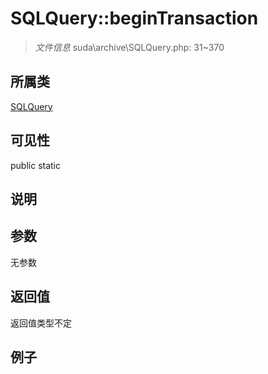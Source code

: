 # SQLQuery::beginTransaction



> *文件信息* suda\archive\SQLQuery.php: 31~370

## 所属类 

[SQLQuery](../SQLQuery.md)

## 可见性

 public static

## 说明




## 参数


无参数


## 返回值

返回值类型不定


## 例子

